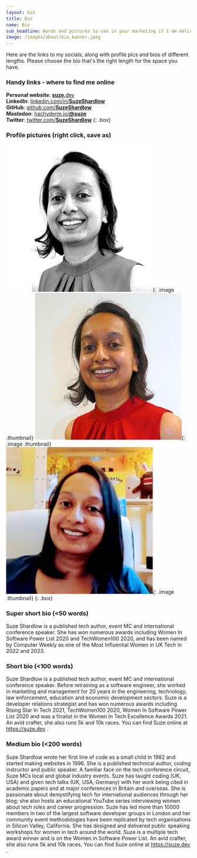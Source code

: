 ```yaml
---
layout: bio
title: Bio
name: Bio
sub_headline: Words and pictures to use in your marketing if I am delivering something for you.
image: /images/about/bio_banner.jpeg
---
```


Here are the links to my socials, along with profile pics and bios of different lengths.  Please choose the bio that's the right length for the space you have.

### Handy links - where to find me online
**Personal website**: [**suze**.dev](https://suze.dev)<br>
**LinkedIn**: [linkedin.com/in/**SuzeShardlow**](https://linkedin.com/in/SuzeShardlow)<br>
**GitHub**: [github.com/**SuzeShardlow**](https://github.com/SuzeShardlow)<br>
**Mastodon**: [hachyderm.io/**@suze**](https://hachyderm.io/@suze)<br>
**Twitter**: [twitter.com/**SuzeShardlow**](https://twitter.com/SuzeShardlow)
{: .box}

### Profile pictures (right click, save as)
![image](/images/about/suze_shardlow_bw.jpeg){: .image .thumbnail}
![image](/images/about/suze_shardlow_colour.jpg){: .image .thumbnail}
![image](/images/about/suze_shardlow_office_colour.jpg){: .image .thumbnail}
{: .box}

### Super short bio (<50 words)

Suze Shardlow is a published tech author, event MC and international conference speaker.  She has won numerous awards including Women In Software Power List 2020 and TechWomen100 2020, and has been named by Computer Weekly as one of the Most Influential Women in UK Tech in 2022 and 2023.

### Short bio (<100 words)
Suze Shardlow is a published tech author, event MC and international conference speaker.  Before retraining as a software engineer, she worked in marketing and management for 20 years in the engineering, technology, law enforcement, education and economic development sectors.  Suze is a developer relations strategist and has won numerous awards including Rising Star In Tech 2021, TechWomen100 2020, Women In Software Power List 2020 and was a finalist in the Women In Tech Excellence Awards 2021.  An avid crafter, she also runs 5k and 10k races.  You can find Suze online at https://suze.dev .

### Medium bio (<200 words)
Suze Shardlow wrote her first line of code as a small child in 1982 and started making websites in 1996.  She is a published technical author, coding instructor and public speaker.  A familiar face on the tech conference circuit, Suze MCs local and global industry events.  Suze has taught coding (UK, USA) and given tech talks (UK, USA, Germany) with her work being cited in academic papers and at major conferences in Britain and overseas.  She is passionate about demystifying tech for international audiences through her blog; she also hosts an educational YouTube series interviewing women about tech roles and career progression.  Suze has led more than 10000 members in two of the largest software developer groups in London and her community event methodologies have been replicated by tech organisations in Silicon Valley, California.  She has designed and delivered public speaking workshops for women in tech around the world.  Suze is a multiple tech award winner and is on the Women in Software Power List.  An avid crafter, she also runs 5k and 10k races.  You can find Suze online at https://suze.dev .
